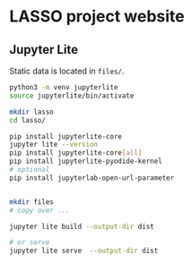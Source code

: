 # LASSO project website


## Jupyter Lite

Static data is located in `files/`.

```bash
python3 -m venv jupyterlite
source jupyterlite/bin/activate

mkdir lasso
cd lasso/

pip install jupyterlite-core
jupyter lite --version
pip install jupyterlite-core[all] 
pip install jupyterlite-pyodide-kernel
# optional
pip install jupyterlab-open-url-parameter


mkdir files
# copy over ...

jupyter lite build --output-dir dist

# or serve
jupyter lite serve  --output-dir dist
```

